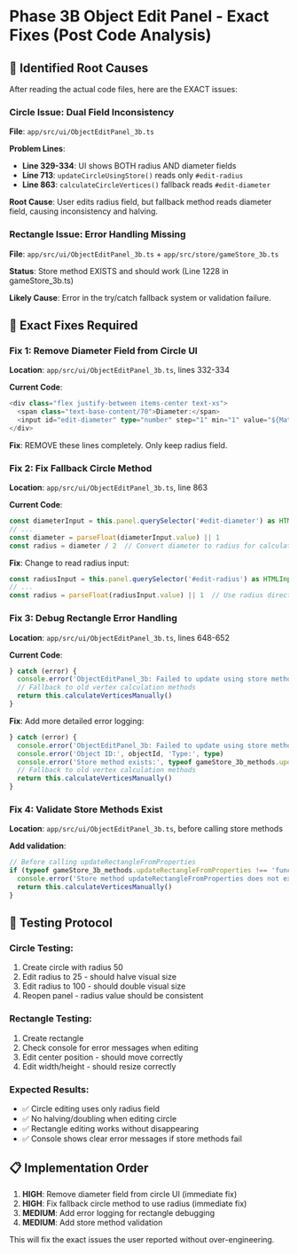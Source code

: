 # Phase 3B Object Edit Panel - Exact Fixes (Post Code Analysis)

## 🐛 **Identified Root Causes**

After reading the actual code files, here are the EXACT issues:

### **Circle Issue: Dual Field Inconsistency**

**File**: `app/src/ui/ObjectEditPanel_3b.ts`

**Problem Lines**:
- **Line 329-334**: UI shows BOTH radius AND diameter fields
- **Line 713**: `updateCircleUsingStore()` reads only `#edit-radius`  
- **Line 863**: `calculateCircleVertices()` fallback reads `#edit-diameter`

**Root Cause**: User edits radius field, but fallback method reads diameter field, causing inconsistency and halving.

### **Rectangle Issue: Error Handling Missing**

**File**: `app/src/ui/ObjectEditPanel_3b.ts` + `app/src/store/gameStore_3b.ts`

**Status**: Store method EXISTS and should work (Line 1228 in gameStore_3b.ts)

**Likely Cause**: Error in the try/catch fallback system or validation failure.

## 🔧 **Exact Fixes Required**

### **Fix 1: Remove Diameter Field from Circle UI**

**Location**: `app/src/ui/ObjectEditPanel_3b.ts`, lines 332-334

**Current Code**:
```typescript
<div class="flex justify-between items-center text-xs">
  <span class="text-base-content/70">Diameter:</span>
  <input id="edit-diameter" type="number" step="1" min="1" value="${Math.round(diameter)}" class="input input-bordered input-xs w-20 text-center font-mono" />
</div>
```

**Fix**: REMOVE these lines completely. Only keep radius field.

### **Fix 2: Fix Fallback Circle Method**

**Location**: `app/src/ui/ObjectEditPanel_3b.ts`, line 863

**Current Code**:
```typescript
const diameterInput = this.panel.querySelector('#edit-diameter') as HTMLInputElement
// ...
const diameter = parseFloat(diameterInput.value) || 1
const radius = diameter / 2  // Convert diameter to radius for calculation
```

**Fix**: Change to read radius input:
```typescript
const radiusInput = this.panel.querySelector('#edit-radius') as HTMLInputElement
// ...
const radius = parseFloat(radiusInput.value) || 1  // Use radius directly
```

### **Fix 3: Debug Rectangle Error Handling**

**Location**: `app/src/ui/ObjectEditPanel_3b.ts`, lines 648-652

**Current Code**:
```typescript
} catch (error) {
  console.error('ObjectEditPanel_3b: Failed to update using store methods:', error)
  // Fallback to old vertex calculation methods
  return this.calculateVerticesManually()
}
```

**Fix**: Add more detailed error logging:
```typescript
} catch (error) {
  console.error('ObjectEditPanel_3b: Failed to update using store methods:', error)
  console.error('Object ID:', objectId, 'Type:', type)
  console.error('Store method exists:', typeof gameStore_3b_methods.updateRectangleFromProperties)
  // Fallback to old vertex calculation methods
  return this.calculateVerticesManually()
}
```

### **Fix 4: Validate Store Methods Exist**

**Location**: `app/src/ui/ObjectEditPanel_3b.ts`, before calling store methods

**Add validation**:
```typescript
// Before calling updateRectangleFromProperties
if (typeof gameStore_3b_methods.updateRectangleFromProperties !== 'function') {
  console.error('Store method updateRectangleFromProperties does not exist')
  return this.calculateVerticesManually()
}
```

## 🧪 **Testing Protocol**

### **Circle Testing**:
1. Create circle with radius 50
2. Edit radius to 25 - should halve visual size
3. Edit radius to 100 - should double visual size  
4. Reopen panel - radius value should be consistent

### **Rectangle Testing**:
1. Create rectangle 
2. Check console for error messages when editing
3. Edit center position - should move correctly
4. Edit width/height - should resize correctly

### **Expected Results**:
- ✅ Circle editing uses only radius field
- ✅ No halving/doubling when editing circle
- ✅ Rectangle editing works without disappearing
- ✅ Console shows clear error messages if store methods fail

## 📋 **Implementation Order**

1. **HIGH**: Remove diameter field from circle UI (immediate fix)
2. **HIGH**: Fix fallback circle method to use radius (immediate fix)  
3. **MEDIUM**: Add error logging for rectangle debugging
4. **MEDIUM**: Add store method validation

This will fix the exact issues the user reported without over-engineering.